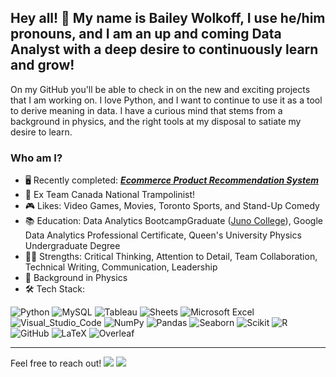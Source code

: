 ## Hey all! :wave: My name is Bailey Wolkoff, I use he/him pronouns, and I am an up and coming Data Analyst with a deep desire to continuously learn and grow!

On my GitHub you'll be able to check in on the new and exciting projects that I am working on. I love Python, and I want to continue to use it as a tool to derive meaning in data. I have a curious mind that stems from a background in physics, and the right tools at my disposal to satiate my desire to learn. 
### Who am I?<br>
* 🖥️ Recently completed: [***Ecommerce Product Recommendation System***](https://github.com/baileywolkoff/Olist-Recommender-System)
* 🏅 Ex Team Canada National Trampolinist!
* 🎮 Likes: Video Games, Movies, Toronto Sports, and Stand-Up Comedy 
* 📚 Education: Data Analytics BootcampGraduate ([Juno College](https://github.com/HackerYou)), Google Data Analytics Professional Certificate, Queen's University Physics Undergraduate Degree <br>
* 💪🏻 Strengths: Critical Thinking, Attention to Detail, Team Collaboration, Technical Writing, Communication, Leadership<br>
* 🧮 Background in Physics<br>
* 🛠 Tech Stack:

![Python](https://img.shields.io/badge/python-3670A0?style=for-the-badge&logo=python&logoColor=ffdd54)
![MySQL](https://img.shields.io/badge/mysql-%2300f.svg?style=for-the-badge&logo=mysql&logoColor=white)
![Tableau](https://img.shields.io/badge/Tableau-E97627?style=for-the-badge&logo=Tableau&logoColor=white) 
![Sheets](https://img.shields.io/badge/Google%20Sheets-34A853?style=for-the-badge&logo=google-sheets&logoColor=white) 
![Microsoft Excel](https://img.shields.io/badge/Microsoft_Excel-217346?style=for-the-badge&logo=microsoft-excel&logoColor=white) 
![Visual_Studio_Code](https://img.shields.io/badge/Visual_Studio_Code-0078D4?style=for-the-badge&logo=visual%20studio%20code&logoColor=white) 
![NumPy](https://img.shields.io/badge/Numpy-777BB4?style=for-the-badge&logo=numpy&logoColor=white) 
![Pandas](https://img.shields.io/badge/Pandas-2C2D72?style=for-the-badge&logo=pandas&logoColor=white) 
![Seaborn](https://img.shields.io/badge/Seaborn-239120?style=for-the-badge&logo=seaborn&logoColor=white) 
![Scikit](https://img.shields.io/badge/scikit_learn-F7931E?style=for-the-badge&logo=scikit-learn&logoColor=white)
![R](https://img.shields.io/badge/r-%23276DC3.svg?style=for-the-badge&logo=r&logoColor=white)
![GitHub](https://img.shields.io/badge/GitHub-100000?style=for-the-badge&logo=github&logoColor=white) 
![LaTeX](https://img.shields.io/badge/LaTeX-47A141?style=for-the-badge&logo=LaTeX&logoColor=white)
![Overleaf](https://img.shields.io/badge/Overleaf-47A141?style=for-the-badge&logo=Overleaf&logoColor=white)
<br>
**** 

Feel free to reach out!   <a href="mailto:wolkoff.97@gmail.com?"><img src="https://img.shields.io/badge/gmail-%23DD0031.svg?&style=for-the-badge&logo=gmail&logoColor=white"/></a> <a href="https://www.linkedin.com/in/bailey-wolkoff/">
    <img src="https://img.shields.io/badge/linkedin-%230077B5.svg?&style=for-the-badge&logo=linkedin&logoColor=white" /></a>

